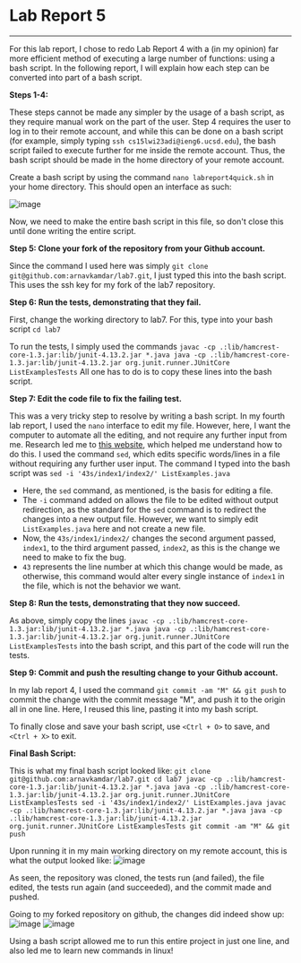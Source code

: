 # Lab Report 5
---
For this lab report, I chose to redo Lab Report 4 with a (in my opinion) far more efficient method of executing a large number of functions: using a bash script. In the following report, I will explain how each step can be converted into part of a bash script. 

**Steps 1-4:**

These steps cannot be made any simpler by the usage of a bash script, as they require manual work on the part of the user. Step 4 requires the user to log in to their remote account, and while this can be done on a bash script (for example, simply typing `ssh cs15lwi23adi@ieng6.ucsd.edu`), the bash script failed to execute further for me inside the remote account. Thus, the bash script should be made in the home directory of your remote account. 

Create a bash script by using the command `nano labreport4quick.sh` in your home directory. This should open an interface as such: 

![image](https://cdn.discordapp.com/attachments/984886152156811315/1083247206791921754/image.png)

Now, we need to make the entire bash script in this file, so don't close this until done writing the entire script. 

**Step 5: Clone your fork of the repository from your Github account.**

Since the command I used here was simply `git clone git@github.com:arnavkamdar/lab7.git`, I just typed this into the bash script. This uses the ssh key for my fork of the lab7 repository. 

**Step 6: Run the tests, demonstrating that they fail.**

First, change the working directory to lab7. For this, type into your bash script 
`cd lab7`

To run the tests, I simply used the commands 
`
javac -cp .:lib/hamcrest-core-1.3.jar:lib/junit-4.13.2.jar *.java
java -cp .:lib/hamcrest-core-1.3.jar:lib/junit-4.13.2.jar org.junit.runner.JUnitCore ListExamplesTests
`
All one has to do is to copy these lines into the bash script. 

**Step 7: Edit the code file to fix the failing test.**

This was a very tricky step to resolve by writing a bash script. In my fourth lab report, I used the `nano` interface to edit my file. However, here, I want the computer to automate all the editing, and not require any further input from me. 
Research led me to [this website](https://www.gnu.org/software/sed/manual/sed.html), which helped me understand how to do this. I used the command `sed`, which edits specific words/lines in a file without requiring any further user input. The command I typed into the bash script was 
`sed -i '43s/index1/index2/' ListExamples.java`
- Here, the `sed` command, as mentioned, is the basis for editing a file. 
- The `-i` command added on allows the file to be edited without output redirection, as the standard for the `sed` command is to redirect the changes into a new output file. However, we want to simply edit `ListExamples.java` here and not create a new file. 
- Now, the `43s/index1/index2/` changes the second argument passed, `index1`, to the third argument passed, `index2`, as this is the change we need to make to fix the bug. 
- `43` represents the line number at which this change would be made, as otherwise, this command would alter every single instance of `index1` in the file, which is not the behavior we want.

**Step 8: Run the tests, demonstrating that they now succeed.**

As above, simply copy the lines 
`
javac -cp .:lib/hamcrest-core-1.3.jar:lib/junit-4.13.2.jar *.java
java -cp .:lib/hamcrest-core-1.3.jar:lib/junit-4.13.2.jar org.junit.runner.JUnitCore ListExamplesTests
`
into the bash script, and this part of the code will run the tests. 

**Step 9: Commit and push the resulting change to your Github account.**

In my lab report 4, I used the command `git commit -am "M" && git push` to commit the change with the commit message "M", and push it to the origin all in one line. Here, I reused this line, pasting it into my bash script. 

To finally close and save your bash script, use `<Ctrl + O>` to save, and `<Ctrl + X>` to exit.

**Final Bash Script:**

This is what my final bash script looked like: 
`
git clone git@github.com:arnavkamdar/lab7.git
cd lab7
javac -cp .:lib/hamcrest-core-1.3.jar:lib/junit-4.13.2.jar *.java
java -cp .:lib/hamcrest-core-1.3.jar:lib/junit-4.13.2.jar org.junit.runner.JUnitCore ListExamplesTests
sed -i '43s/index1/index2/' ListExamples.java
javac -cp .:lib/hamcrest-core-1.3.jar:lib/junit-4.13.2.jar *.java
java -cp .:lib/hamcrest-core-1.3.jar:lib/junit-4.13.2.jar org.junit.runner.JUnitCore ListExamplesTests
git commit -am "M" && git push
`

Upon running it in my main working directory on my remote account, this is what the output looked like: 
![image](https://media.discordapp.net/attachments/984886152156811315/1083250152766181468/image.png?width=630&height=655)

As seen, the repository was cloned, the tests run (and failed), the file edited, the tests run again (and succeeded), and the commit made and pushed.

Going to my forked repository on github, the changes did indeed show up: 
![image](https://cdn.discordapp.com/attachments/984886152156811315/1083250436842205244/image.png)
![image](https://cdn.discordapp.com/attachments/984886152156811315/1083250727822045244/image.png)

Using a bash script allowed me to run this entire project in just one line, and also led me to learn new commands in linux! 
